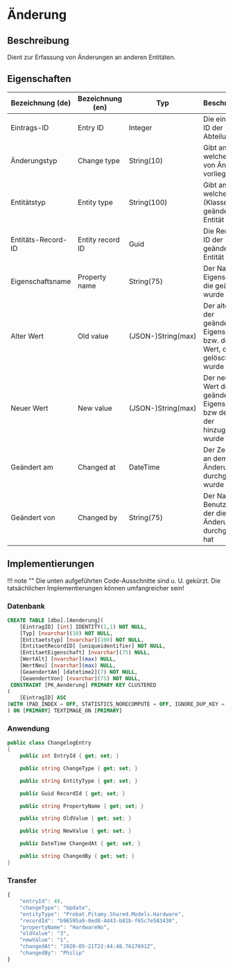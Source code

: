 # Änderung

## Beschreibung

Dient zur Erfassung von Änderungen an anderen Entitäten.

## Eigenschaften

| Bezeichnung (de) | Bezeichnung (en) | Typ  | Beschreibung  |
| ---------------- | ---------------- | ---- | ------------- |
| Eintrags-ID | Entry ID | Integer | Die eindeutige ID der Abteilung |
| Änderungstyp | Change type | String(10) | Gibt an, welche Art von Änderung vorliegt |
| Entitätstyp | Entity type | String(100) | Gibt an, welchen Typ (Klasse) die geänderte Entität hat |
| Entitäts-Record-ID | Entity record ID | Guid | Die Record-ID der geänderten Entität |
| Eigenschaftsname | Property name | String(75) | Der Name der Eigenschaft, die geändert wurde |
| Alter Wert | Old value | (JSON-)String(max) | Der alte Wert der geänderten Eigenschaft bzw. der Wert, der gelöscht wurde |
| Neuer Wert | New value | (JSON-)String(max) | Der neue Wert der geänderten Eigenschaft bzw der Wert, der hinzugefügt wurde |
| Geändert am | Changed at | DateTime | Der Zeitpunkt, an dem die Änderung durchgeführt wurde |
| Geändert von | Changed by | String(75) | Der Name des Benutzers, der die Änderung durchgeführt hat |

## Implementierungen

!!! note ""
    Die unten aufgeführten Code-Ausschnitte sind u. U. gekürzt. Die tatsächlichen Implementierungen können umfangreicher sein!

### Datenbank

```sql
CREATE TABLE [dbo].[Aenderung](
	[EintragID] [int] IDENTITY(1,1) NOT NULL,
	[Typ] [nvarchar](10) NOT NULL,
	[Entitaetstyp] [nvarchar](100) NOT NULL,
	[EntitaetRecordID] [uniqueidentifier] NOT NULL,
	[EntitaetEigenschaft] [nvarchar](75) NULL,
	[WertAlt] [nvarchar](max) NULL,
	[WertNeu] [nvarchar](max) NULL,
	[GeaendertAm] [datetime2](7) NOT NULL,
	[GeaendertVon] [nvarchar](75) NOT NULL,
 CONSTRAINT [PK_Aenderung] PRIMARY KEY CLUSTERED 
(
	[EintragID] ASC
)WITH (PAD_INDEX = OFF, STATISTICS_NORECOMPUTE = OFF, IGNORE_DUP_KEY = OFF, ALLOW_ROW_LOCKS = ON, ALLOW_PAGE_LOCKS = ON) ON [PRIMARY]
) ON [PRIMARY] TEXTIMAGE_ON [PRIMARY]
```

### Anwendung

```csharp
public class ChangelogEntry
{
    public int EntryId { get; set; }

    public string ChangeType { get; set; }

    public string EntityType { get; set; }

    public Guid RecordId { get; set; }

    public string PropertyName { get; set; }

    public string OldValue { get; set; }

    public string NewValue { get; set; }

    public DateTime ChangedAt { get; set; }

    public string ChangedBy { get; set; }
}
```

### Transfer

```js
{
    "entryId": 49,
    "changeType": "Update",
    "entityType": "Probat.Pitamy.Shared.Models.Hardware",
    "recordId": "b96595a9-0ed8-4d43-b81b-f65c7e583430",
    "propertyName": "HardwareNo",
    "oldValue": "3",
    "newValue": "1",
    "changedAt": "2020-05-21T22:44:48.7617691Z",
    "changedBy": "Philip"
}
```